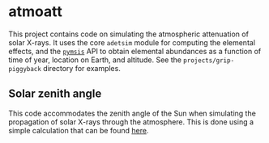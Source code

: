 # atmoatt

This project contains code on simulating the atmospheric attenuation of solar X-rays.
It uses the core `adetsim` module for computing the elemental effects, and the [`pymsis`](https://swxtrec.github.io/pymsis/index.html) API to obtain elemental abundances as a function of time of year, location on Earth, and altitude.
See the `projects/grip-piggyback` directory for examples.


## Solar zenith angle

This code accommodates the zenith angle of the Sun when simulating the propagation of solar X-rays through the atmosphere.
This is done using a simple calculation that can be found [here](https://en.wikipedia.org/wiki/Air_mass_(astronomy)#Homogeneous_atmosphere).
